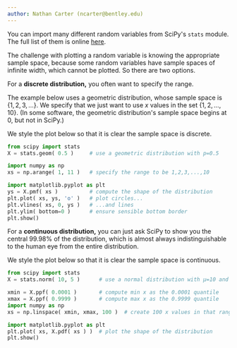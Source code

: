 ```yaml
---
author: Nathan Carter (ncarter@bentley.edu)
---
```


You can import many different random variables from SciPy's `stats` module.
The full list of them is online [here](https://docs.scipy.org/doc/scipy/reference/stats.html#discrete-distributions).

The challenge with plotting a random variable is knowing the appropriate
sample space, because some random variables have sample spaces of infinite
width, which cannot be plotted.  So there are two options.

For a **discrete distribution,** you often want to specify the range.

The example below uses a geometric distribution, whose sample space is
$\{1,2,3,\ldots\}$.  We specify that we just want to use $x$ values
in the set $\{1,2,\ldots,10\}$.  (In some software, the geometric
distribution's sample space begins at 0, but not in SciPy.)

We style the plot below so that it is clear the sample space is discrete.

```python
from scipy import stats
X = stats.geom( 0.5 )     # use a geometric distribution with p=0.5

import numpy as np
xs = np.arange( 1, 11 )   # specify the range to be 1,2,3,...,10

import matplotlib.pyplot as plt
ys = X.pmf( xs )          # compute the shape of the distribution
plt.plot( xs, ys, 'o' )   # plot circles...
plt.vlines( xs, 0, ys )   # ...and lines
plt.ylim( bottom=0 )      # ensure sensible bottom border
plt.show()
```

For a **continuous distribution,** you can just ask SciPy to show you the
central 99.98% of the distribution, which is almost always indistinguishable
to the human eye from the entire distribution.

We style the plot below so that it is clear the sample space is continuous.

```python
from scipy import stats
X = stats.norm( 10, 5 )      # use a normal distribution with μ=10 and σ=5

xmin = X.ppf( 0.0001 )       # compute min x as the 0.0001 quantile
xmax = X.ppf( 0.9999 )       # compute max x as the 0.9999 quantile
import numpy as np
xs = np.linspace( xmin, xmax, 100 )  # create 100 x values in that range

import matplotlib.pyplot as plt
plt.plot( xs, X.pdf( xs ) )  # plot the shape of the distribution
plt.show()
```
